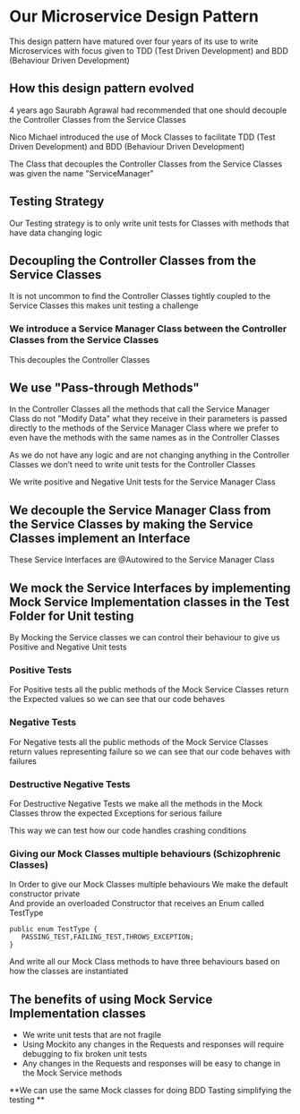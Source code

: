 # Our Microservice Design Pattern
This design pattern have matured over four years of its use to write Microservices with focus given to TDD (Test Driven Development) and BDD (Behaviour Driven Development)

## How this design pattern evolved 
4 years ago Saurabh Agrawal had recommended that one should decouple the Controller Classes from the Service Classes

Nico Michael introduced the use of Mock Classes to facilitate TDD (Test Driven Development) and BDD (Behaviour Driven Development)

The Class that decouples the  Controller Classes from the Service Classes was given the name "ServiceManager"

## Testing Strategy
Our Testing strategy is to only write unit tests for Classes with methods that have data changing logic

## Decoupling the Controller Classes from the Service Classes
It is not uncommon to find the Controller Classes tightly coupled to the Service Classes this makes unit testing a challenge

### We introduce a Service Manager Class between the Controller Classes from the Service Classes
This decouples the Controller Classes 

## We use "Pass-through Methods"
In the Controller Classes all the methods that call the Service Manager Class do not "Modify Data" what they receive in their  parameters is passed directly to the methods of the Service Manager Class where we prefer to even have the methods with the same names as in the Controller Classes

As we do not have any logic and are not changing anything in the Controller Classes we don’t need to write unit tests for the Controller Classes

We write positive and Negative Unit tests for the Service Manager Class

## We decouple the Service Manager Class from the Service Classes by making the Service Classes implement an Interface
These Service Interfaces are @Autowired to the Service Manager Class

## We mock the Service Interfaces by implementing Mock Service Implementation classes in the Test Folder for Unit testing

By Mocking the Service classes we can control their behaviour to give us  Positive and Negative Unit tests  
  
### Positive Tests
For Positive tests all the public methods of the Mock Service Classes return the Expected values so we can see that our code behaves

### Negative Tests
For Negative tests all the public methods of the Mock Service Classes return values representing failure so we can see that our code behaves with failures

### Destructive Negative Tests
For Destructive Negative Tests we make all the methods in the Mock Classes throw the expected Exceptions for serious  failure

This way we can test how our code handles crashing conditions

### Giving our Mock Classes multiple behaviours (Schizophrenic Classes)
In Order to give our Mock Classes multiple behaviours We make the default constructor private  
And provide an overloaded Constructor that receives an Enum called TestType

    public enum TestType {
	   PASSING_TEST,FAILING_TEST,THROWS_EXCEPTION;
    }
 
And write all our Mock Class methods to have three behaviours based on how the classes are instantiated

## The benefits of using Mock Service Implementation classes
  * We write unit tests that are not fragile 
  * Using Mockito any changes in the Requests and responses will require debugging to fix broken unit tests
  * Any changes in the Requests and responses will be easy to change in the Mock Service methods
  
**We can use the same Mock classes for doing BDD Tasting simplifying the testing **
